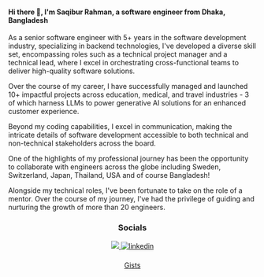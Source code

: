 <div>
<h4>Hi there 👋, I'm Saqibur Rahman, a software engineer from <strong>Dhaka, Bangladesh</strong></h4>
  <p>As a senior software engineer with 5+ years in the software development industry, specializing in backend technologies, I've developed a diverse skill set, encompassing roles such as a technical project manager and a technical lead, where I excel in orchestrating cross-functional teams to deliver high-quality software solutions.

Over the course of my career, I have successfully managed and launched 10+ impactful projects across education, medical, and travel industries - 3 of which harness LLMs to power generative AI solutions for an enhanced customer experience.

Beyond my coding capabilities, I excel in communication, making the intricate details of software development accessible to both technical and non-technical stakeholders across the board.

One of the highlights of my professional journey has been the opportunity to collaborate with engineers across the globe including Sweden, Switzerland, Japan, Thailand, USA and of course Bangladesh!

Alongside my technical roles, I've been fortunate to take on the role of a mentor. Over the course of my journey, I've had the privilege of guiding and nurturing the growth of more than 20 engineers.</p>
</div>

<div align="center">
  <h3>Socials</h3>
  <a href="https://saqibur.com/" target="_blank">
    <img src="https://img.shields.io/badge/website-000000?style=for-the-badge&logo=About.me&logoColor=white" />
  </a>
  <a href="https://linkedin.com/in/saqibur" target="_blank">
    <img src=https://img.shields.io/badge/linkedin-%231E77B5.svg?&style=for-the-badge&logo=linkedin&logoColor=white alt=linkedin style="margin-bottom: 5px;" />
  </a>
</div>
<br />

<div align="center">
  <a href="https://gist.github.com/saqibur">Gists</a>
</div>
